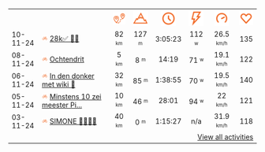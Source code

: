 <table>
    <tr>
        <th></th>
        <th></th>
        <th align="center"><img src="https://raw.githubusercontent.com/robiningelbrecht/strava-activities/master/public/distance.svg" width="30" alt="distance" title="distance"/></th>
        <th align="center"><img src="https://raw.githubusercontent.com/robiningelbrecht/strava-activities/master/public/elevation.svg" width="30" alt="elevation" title="elevation"/></th>
        <th align="center"><img src="https://raw.githubusercontent.com/robiningelbrecht/strava-activities/master/public/time.svg" width="30" alt="time" title="time"/></th>
        <th align="center"><img src="https://raw.githubusercontent.com/robiningelbrecht/strava-activities/master/public/average-watt.svg" width="30" alt="average watts" title="average watts"/></th>
        <th align="center"><img src="https://raw.githubusercontent.com/robiningelbrecht/strava-activities/master/public/average-speed.svg" width="30" alt="average speed" title="average speed"/></th>
        <th align="center"><img src="https://raw.githubusercontent.com/robiningelbrecht/strava-activities/master/public/heart-rate.svg" width="30" alt="average heart rate" title="average heart rate"/></th>
    </tr>
            <tr>
            <td>10-11-24</td>
            <td>
                <img src="https://raw.githubusercontent.com/robiningelbrecht/strava-activities/master/public/activity-ride.svg" width="12" alt="28k✅ 🍂🍁" title="28k✅ 🍂🍁"/>
<a href="https://www.strava.com/activities/12867818504" title="Kcal: 1550 | Gear: None ">28k✅ 🍂🍁</a>
            </td>
            <td align="center">82 <sup><sub>km</sub></sup></td>
            <td align="center">127 <sup><sub>m</sub></sup></td>
            <td align="center">3:05:23</td>
            <td align="center">112 <sup><sub>w</sub></sup></td>
            <td align="center">26.5 <sup><sub>km/h</sub></sup></td>
            <td align="center">135</td>
        </tr>
            <tr>
            <td>08-11-24</td>
            <td>
                <img src="https://raw.githubusercontent.com/robiningelbrecht/strava-activities/master/public/activity-ride.svg" width="12" alt="Ochtendrit" title="Ochtendrit"/>
<a href="https://www.strava.com/activities/12851380680" title="Kcal: 129 | Gear: None ">Ochtendrit</a>
            </td>
            <td align="center">5 <sup><sub>km</sub></sup></td>
            <td align="center">8 <sup><sub>m</sub></sup></td>
            <td align="center">14:19</td>
            <td align="center">71 <sup><sub>w</sub></sup></td>
            <td align="center">19.1 <sup><sub>km/h</sub></sup></td>
            <td align="center">122</td>
        </tr>
            <tr>
            <td>06-11-24</td>
            <td>
                <img src="https://raw.githubusercontent.com/robiningelbrecht/strava-activities/master/public/activity-ride.svg" width="12" alt="In den donker met wiki 🔦" title="In den donker met wiki 🔦"/>
<a href="https://www.strava.com/activities/12838589077" title="Kcal: 974 | Gear: None ">In den donker met wiki 🔦</a>
            </td>
            <td align="center">32 <sup><sub>km</sub></sup></td>
            <td align="center">85 <sup><sub>m</sub></sup></td>
            <td align="center">1:38:55</td>
            <td align="center">70 <sup><sub>w</sub></sup></td>
            <td align="center">19.5 <sup><sub>km/h</sub></sup></td>
            <td align="center">140</td>
        </tr>
            <tr>
            <td>05-11-24</td>
            <td>
                <img src="https://raw.githubusercontent.com/robiningelbrecht/strava-activities/master/public/activity-ride.svg" width="12" alt="Minstens 10 zei meester Pieter in 2020 🏊" title="Minstens 10 zei meester Pieter in 2020 🏊"/>
<a href="https://www.strava.com/activities/12832211122" title="Kcal: 258 | Gear: None ">Minstens 10 zei meester Pi...</a>
            </td>
            <td align="center">10 <sup><sub>km</sub></sup></td>
            <td align="center">46 <sup><sub>m</sub></sup></td>
            <td align="center">28:01</td>
            <td align="center">94 <sup><sub>w</sub></sup></td>
            <td align="center">22 <sup><sub>km/h</sub></sup></td>
            <td align="center">121</td>
        </tr>
            <tr>
            <td>03-11-24</td>
            <td>
                <img src="https://raw.githubusercontent.com/robiningelbrecht/strava-activities/master/public/activity-ride.svg" width="12" alt="SIMONE 🤸🏻‍♀️🥇" title="SIMONE 🤸🏻‍♀️🥇"/>
<a href="https://www.strava.com/activities/12816903989" title="Kcal: 521 | Gear: None ">SIMONE 🤸🏻‍♀️🥇</a>
            </td>
            <td align="center">40 <sup><sub>km</sub></sup></td>
            <td align="center">0 <sup><sub>m</sub></sup></td>
            <td align="center">1:15:27</td>
            <td align="center">n/a</td>
            <td align="center">31.9 <sup><sub>km/h</sub></sup></td>
            <td align="center">118</td>
        </tr>
                <tr>
            <td colspan="8" align="right"><a href="https://github.com/robiningelbrecht/strava-activities#activities">View all activities</a></td>
        </tr>
    </table>

